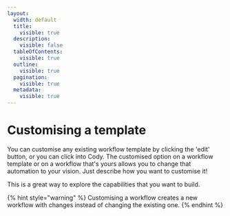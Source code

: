 ```yaml
---
layout:
  width: default
  title:
    visible: true
  description:
    visible: false
  tableOfContents:
    visible: true
  outline:
    visible: true
  pagination:
    visible: true
  metadata:
    visible: true
---
```


# Customising a template

You can customise any existing workflow template by clicking the 'edit' button, or you can click into Cody. The customised option on a workflow template or on a workflow that's yours allows you to change that automation to your vision. Just describe how you want to customise it!

This is a great way to explore the capabilities that you want to build.

{% hint style="warning" %}
Customising a workflow creates a new workflow with changes instead of changing the existing one.
{% endhint %}

